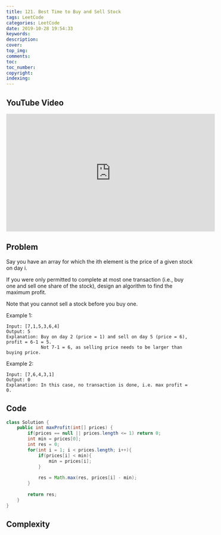 ```yaml
---
title: 121. Best Time to Buy and Sell Stock
tags: LeetCode
categories: LeetCode
date: 2019-10-28 19:54:33
keywords:
description:
cover:
top_img:
comments:
toc:
toc_number:
copyright:
indexing:
---
```

## YouTube Video
<iframe width="560" height="315" src="https://www.youtube.com/embed/helrhutBYnk" frameborder="0" allow="accelerometer; autoplay; encrypted-media; gyroscope; picture-in-picture" allowfullscreen></iframe>

## Problem
Say you have an array for which the ith element is the price of a given stock on day i.

If you were only permitted to complete at most one transaction (i.e., buy one and sell one share of the stock), design an algorithm to find the maximum profit.

Note that you cannot sell a stock before you buy one.

Example 1:
```
Input: [7,1,5,3,6,4]
Output: 5
Explanation: Buy on day 2 (price = 1) and sell on day 5 (price = 6), profit = 6-1 = 5.
             Not 7-1 = 6, as selling price needs to be larger than buying price.
```
Example 2:
```
Input: [7,6,4,3,1]
Output: 0
Explanation: In this case, no transaction is done, i.e. max profit = 0.
```

## Code
```java
class Solution {
    public int maxProfit(int[] prices) {
        if(prices == null || prices.length <= 1) return 0;
        int min = prices[0];
        int res = 0;
        for(int i = 1; i < prices.length; i++){
            if(prices[i] < min){
                min = prices[i];
            } 
            
            res = Math.max(res, prices[i] - min);
        }
        
        return res;
    }
}
```

## Complexity
